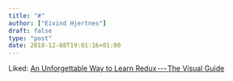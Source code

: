 ```yaml
---
title: "#"
author: ["Eivind Hjertnes"]
draft: false
type: "post"
date: 2018-12-08T19:01:16+01:00
---
```


Liked:
[An
Unforgettable Way to Learn Redux --- The Visual Guide](https://levelup.gitconnected.com/an-unforgettable-way-to-learn-redux-f36afd38c966)
